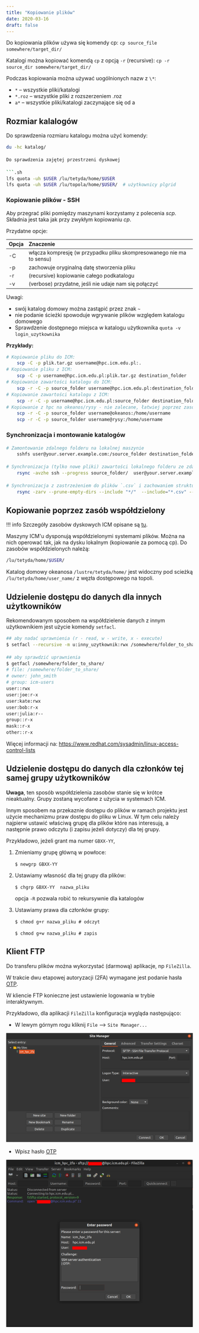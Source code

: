 ```yaml
---
title: "Kopiowanie plików"
date: 2020-03-16
draft: false
---
```



Do kopiowania plików używa się komendy cp:
`cp source_file somewhere/target_dir/`

Katalogi można kopiować komendą `cp` z opcją `-r` (recursive):
`cp -r source_dir somewhere/target_dir/`

Podczas kopiowania można używać uogólnionych nazw z `\*`:

- `*` – wszystkie pliki/katalogi
- `*.roz` – wszystkie pliki z rozszerzeniem .roz
- `a*` – wszystkie pliki/katalogi zaczynające się od a

## Rozmiar kalalogów

Do sprawdzenia rozmiaru katalogu można użyć komendy:

```.sh
du -hc katalog/

Do sprawdzenia zajętej przestrzeni dyskowej

```.sh
lfs quota -uh $USER /lu/tetyda/home/$USER
lfs quota -uh $USER /lu/topola/home/$USER/  # użytkownicy plgrid
```

### Kopiowanie plików - SSH

Aby przegrać pliki pomiędzy maszynami korzystamy z polecenia *scp*.
Składnia jest taka jak przy zwykłym kopiowaniu *cp*.

Przydatne opcje:

| Opcja    | Znaczenie                                                              |
|----------| :----------------------------------------------------------------------|
| -C       |  włącza kompresję (w przypadku pliku skompresowanego nie ma to sensu)  |
| -p       |  zachowuje oryginalną datę stworzenia pliku                            |
| -r       |  (recursive) kopiowanie całego podkatalogu                             |
| -v       |  (verbose) przydatne, jeśli nie udaje nam się połączyć                 |

Uwagi:

- swój katalog domowy można zastąpić przez znak `~`
- nie podanie ścieżki spowoduje wgrywanie plików względem katalogu domowego
- Sprawdzenie dostępnego miejsca w katalogu użytkownika `quota -v login_uzytkownika`

**Przykłady:**

```.sh
# Kopiowanie pliku do ICM:
    scp -C -p plik.tar.gz username@hpc.icm.edu.pl:.
# Kopiowanie pliku z ICM:
    scp -C -p username@hpc.icm.edu.pl:plik.tar.gz destination_folder
# Kopiowanie zawartości katalogu do ICM:
    scp -r -C -p source_folder username@hpc.icm.edu.pl:destination_folder
# Kopiowanie zawartości katalogu z ICM:
    scp -r -C -p username@hpc.icm.edu.pl:source_folder destination_folder
# Kopiowanie z hpc na okeanos/rysy - nie zalecane, łatwiej poprzez zasób współdzielony
    scp -r -C -p source_folder username@okeanos:/home/username
    scp -r -C -p source_folder username@rysy:/home/username
```

### Synchronizacja i montowanie katalogów

```.sh
# Zamontowanie zdalnego folderu na lokalnej maszynie
    sshfs user@your.server.example.com:/source_folder destination_folder

# Synchronizacja (tylko nowe pliki) zawartości lokalnego folderu ze zdalnym (lub vice versa)
    rsync -avzhe ssh --progress source_folder/  user@your.server.example.com:/destination_folder/

# Synchronizacja z zastrzeżeniem do plików `.csv` i zachowaniem struktury katalogów
    rsync -zarv --prune-empty-dirs --include "*/"  --include="*.csv" --exclude="*" "$FROM" "$TO"
```

## Kopiowanie poprzez zasób współdzielony

!!! info
    Szczegóły zasobów dyskowych ICM opisane są [tu](../../O_zasobach_ICM/Zasoby/przechowywanie_danych.md).

Maszyny ICM'u dysponują współdzielonymi systemami plików.
Można na nich operować tak, jak na dysku lokalnym (kopiowanie za pomocą cp).
Do zasobów współdzielonych należą:

```.sh
/lu/tetyda/home/$USER/
```

Katalog domowy okeanosa `/lustre/tetyda/home/` jest widoczny pod scieżką `/lu/tetyda/home/user_name/` z węzła dostępowego na topoli.

## Udzielenie dostępu do danych dla innych użytkowników

Rekomendowanym sposobem na współdzielenie danych z innym użytkownikiem jest użycie komendy `setfacl`.

```.sh
## aby nadać uprawnienia (r - read, w - write, x - execute)
$ setfacl --recursive -m u:inny_uzytkownik:rwx /somewhere/folder_to_share

## aby sprawdzić uprawnienia
$ getfacl /somewhere/folder_to_share/
# file: /somewhere/folder_to_share/
# owner: john_smith
# group: icm-users
user::rwx
user:joe:r-x
user:kate:rwx
user:bob:r-x
user:julia:r--
group::r-x
mask::r-x
other::r-x
```

Więcej informacji na: <https://www.redhat.com/sysadmin/linux-access-control-lists>

## Udzielenie dostępu do danych dla członków tej samej grupy użytkowników

**Uwaga**, ten sposób współdzielenia zasobów stanie się w krótce nieaktualny.
Grupy zostaną wycofane z użycia w systemach ICM.

Innym sposobem na przekaznie dostępu do plików w ramach projektu jest użycie mechanizmu praw dostępu do pliku w Linux.
W tym celu należy najpierw ustawić właściwą grupę dla plików które nas interesują,
a następnie prawo odczytu (i zapisu jeżeli dotyczy) dla tej grupy.

Przykładowo, jeżeli grant ma numer `GBXX-YY`,

1. Zmieniamy grupę główną w powłoce:  

    `$ newgrp GBXX-YY`

2. Ustawiamy własność dla tej grupy dla plików:

    `$ chgrp GBXX-YY  nazwa_pliku`

    opcja `-R` pozwala robić to rekursywnie dla katalogów

3. Ustawiamy prawa dla członków grupy:

    `$ chmod g+r nazwa_pliku # odczyt`

    `$ chmod g+w nazwa_pliku # zapis`

## Klient FTP

Do transferu plików można wykorzystać (darmową) aplikacje, np `FileZilla`.

W trakcie dwu etapowej autoryzacji (2FA) wymagane jest podanie hasła [OTP](../Logowanie/ssh.pl.md).

W kliencie FTP konieczne jest ustawienie logowania w trybie interaktywnym.

Przykładowo, dla aplikacji `FileZilla` konfiguracja wygląda następująco:

- W lewym górnym rogu kliknij `File` --> `Site Manager...`

![sftp_2fa_site_manager](./images/sftp_2fa_site_manager.png)

- Wpisz hasło [OTP](../Logowanie/ssh.pl.md)

![sftp_enter_2fa](./images/sftp_enter_2fa.png)
